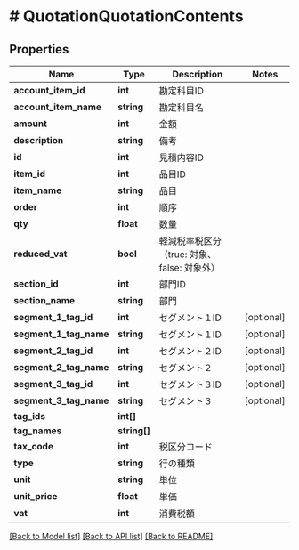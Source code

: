# # QuotationQuotationContents

## Properties

Name | Type | Description | Notes
------------ | ------------- | ------------- | -------------
**account_item_id** | **int** | 勘定科目ID |
**account_item_name** | **string** | 勘定科目名 |
**amount** | **int** | 金額 |
**description** | **string** | 備考 |
**id** | **int** | 見積内容ID |
**item_id** | **int** | 品目ID |
**item_name** | **string** | 品目 |
**order** | **int** | 順序 |
**qty** | **float** | 数量 |
**reduced_vat** | **bool** | 軽減税率税区分（true: 対象、false: 対象外） |
**section_id** | **int** | 部門ID |
**section_name** | **string** | 部門 |
**segment_1_tag_id** | **int** | セグメント１ID | [optional]
**segment_1_tag_name** | **string** | セグメント１ID | [optional]
**segment_2_tag_id** | **int** | セグメント２ID | [optional]
**segment_2_tag_name** | **string** | セグメント２ | [optional]
**segment_3_tag_id** | **int** | セグメント３ID | [optional]
**segment_3_tag_name** | **string** | セグメント３ | [optional]
**tag_ids** | **int[]** |  |
**tag_names** | **string[]** |  |
**tax_code** | **int** | 税区分コード |
**type** | **string** | 行の種類 |
**unit** | **string** | 単位 |
**unit_price** | **float** | 単価 |
**vat** | **int** | 消費税額 |

[[Back to Model list]](../../README.md#models) [[Back to API list]](../../README.md#endpoints) [[Back to README]](../../README.md)
